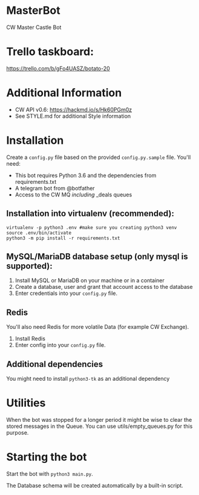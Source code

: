 # MasterBot
CW Master Castle Bot

# Trello taskboard:
https://trello.com/b/gFo4UASZ/botato-20

# Additional Information
* CW API v0.6: https://hackmd.io/s/Hk60PGm0z
* See STYLE.md for additional Style information

# Installation 
Create a `config.py` file based on the provided `config.py.sample` file. You'll need: 

* This bot requires Python 3.6 and the dependencies from requirements.txt
* A telegram bot from @botfather
* Access to the CW MQ *including* _deals queues 
 
## Installation into virtualenv (recommended):
```
virtualenv -p python3 .env #make sure you creating python3 venv
source .env/bin/activate
python3 -m pip install -r requirements.txt
```

## MySQL/MariaDB database setup (only mysql is supported):
1) Install MySQL or MariaDB on your machine or in a container
2) Create a database, user and grant that account access to the database
3) Enter credentials into your `config.py` file.

## Redis
You'll also need Redis for more volatile Data (for example CW Exchange).

1) Install Redis
2) Enter config into your `config.py` file.


## Additional dependencies
You might need to install `python3-tk` as an additional dependency

# Utilities
When the bot was stopped for a longer period it might be wise to clear the stored messages in the Queue. 
You can use utils/empty_queues.py for this purpose.

# Starting the bot
Start the bot with `python3 main.py`. 

The Database schema will be created automatically by a built-in script.
